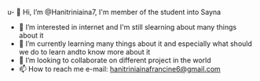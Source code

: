 u- 👋 Hi, I’m @Hanitriniaina7, I'm member of the student into Sayna
- 👀 I’m interested in internet and I'm still slearning about many things about it
- 🌱 I’m currently learning many things about it and especially what should we do to learn andto know more about it
- 💞️ I’m looking to collaborate on different project in the world
- 📫 How to reach me e-mail: hanitriniainafrancine6@gmail.com


<!---
Hanitriniaina7/Hanitriniaina7 is a ✨ special ✨ repository because its `README.md` (this file) appears on your GitHub profile.
You can click the Preview link to take a look at your changes.
--->
